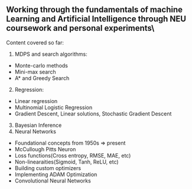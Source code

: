 ## Working through the fundamentals of machine Learning and Artificial Intelligence through NEU coursework and personal experiments\

Content covered so far:
1. MDPS and search algorithms:
- Monte-carlo methods
- Mini-max search
- A* and Greedy Search
2. Regression:
- Linear regression
- Multinomial Logistic Regression
- Gradient Descent, Linear solutions, Stochastic Gradient Descent
3. Bayesian Inference
4. Neural Networks
- Foundational concepts from 1950s => present
- McCullough Pitts Neuron
- Loss functions(Cross entropy, RMSE, MAE, etc)
- Non-linearaities(Sigmoid, Tanh, ReLU, etc)
- Building custom optimizers
- Implementing ADAM Optimization
- Convolutional Neural Networks

